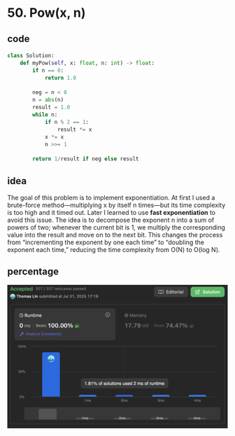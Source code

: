 # 50. Pow(x, n)
## code
```python
class Solution:
    def myPow(self, x: float, n: int) -> float:
        if n == 0:
            return 1.0

        neg = n < 0
        n = abs(n)
        result = 1.0
        while n:
            if n % 2 == 1:
                result *= x
            x *= x
            n >>= 1
        
        return 1/result if neg else result
```
## idea
The goal of this problem is to implement exponentiation. At first I used a brute-force method—multiplying x by itself n times—but its time complexity is too high and it timed out. Later I learned to use **fast exponentiation** to avoid this issue. The idea is to decompose the exponent n into a sum of powers of two; whenever the current bit is 1, we multiply the corresponding value into the result and move on to the next bit. This changes the process from “incrementing the exponent by one each time” to “doubling the exponent each time,” reducing the time complexity from O(N) to O(log N).
## percentage
![](/assetPic/pownx.png)